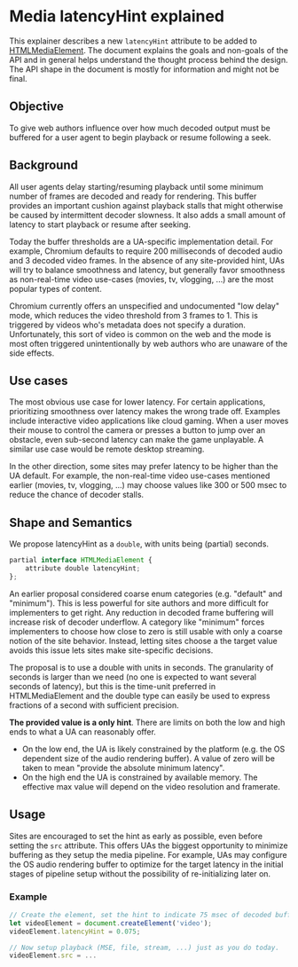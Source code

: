 
# Media latencyHint explained

This explainer describes a new `latencyHint` attribute to be added to [HTMLMediaElement](https://html.spec.whatwg.org/multipage/media.html#htmlmediaelement). The document explains the goals and non-goals of the API and in general helps understand the thought process behind the design. The API shape in the document is mostly for information and might not be final.

## Objective
To give web authors influence over how much decoded output must be buffered for a user agent to begin playback or resume following a seek.

## Background

All user agents delay starting/resuming playback until some minimum number of frames are decoded and ready for rendering. This buffer provides an important cushion against playback stalls that might otherwise be caused by intermittent decoder slowness. It also adds a small amount of latency to start playback or resume after seeking.

Today the buffer thresholds are a UA-specific implementation detail. For example, Chromium defaults to require 200 milliseconds of decoded audio and 3 decoded video frames. In the absence of any site-provided hint, UAs will try to balance smoothness and latency, but generally favor smoothness as non-real-time video use-cases (movies, tv, vlogging, ...) are the most popular types of content.

Chromium currently offers an unspecified and undocumented "low delay" mode, which reduces the video threshold from 3 frames to 1. This is triggered by videos who's metadata does not specify a duration. Unfortunately, this sort of video is common on the web and the mode is most often triggered unintentionally by web authors who are unaware of the side effects.

## Use cases

The most obvious use case for lower latency. For certain applications, prioritizing smoothness over latency makes the wrong trade off. Examples include interactive video applications like cloud gaming. When a user moves their mouse to control the camera or presses a button to jump over an obstacle, even sub-second latency can make the game unplayable. A similar use case would be remote desktop streaming.

In the other direction, some sites may prefer latency to be higher than the UA default. For example, the non-real-time video use-cases mentioned earlier (movies, tv, vlogging, ...) may choose values like 300 or 500 msec to reduce the chance of decoder stalls.

## Shape and Semantics

We propose latencyHint as a `double`, with units being (partial) seconds.

```JavaScript
partial interface HTMLMediaElement {
    attribute double latencyHint;
};
```

An earlier proposal considered coarse enum categories (e.g. "default" and "minimum"). This is less powerful for site authors and more difficult for implementers to get right. Any reduction in decoded frame buffering will increase risk of decoder underflow. A category like "minimum" forces implementers to choose how close to zero is still usable with only a coarse notion of the site behavior.  Instead, letting sites choose a the target value avoids this issue lets sites make site-specific decisions.

The proposal is to use a double with units in seconds. The granularity of seconds is larger than we need (no one is expected to want several seconds of latency), but this is the time-unit preferred  in HTMLMediaElement and the double type can easily be used to express fractions of a second with sufficient precision.

**The provided value is a only hint**. There are limits on both the low and high ends to what a UA can reasonably offer.
* On the low end, the UA is likely constrained by the platform (e.g. the OS dependent size of the audio rendering buffer). A value of zero will be taken to mean "provide the absolute minimum latency".
* On the high end the UA is constrained by available memory. The effective max value will depend on the video resolution and framerate.


## Usage

Sites are encouraged to set the hint as early as possible, even before setting the `src` attribute. This offers UAs the biggest opportunity to minimize buffering as they setup the media pipeline. For example, UAs may configure the OS audio rendering buffer to optimize for the target latency in the initial stages of pipeline setup without the possibility of re-initializing later on.

### Example
```JavaScript
// Create the element, set the hint to indicate 75 msec of decoded buffer latency.
let videoElement = document.createElement('video');
videoElement.latencyHint = 0.075;

// Now setup playback (MSE, file, stream, ...) just as you do today.
videoElement.src = ...
```
